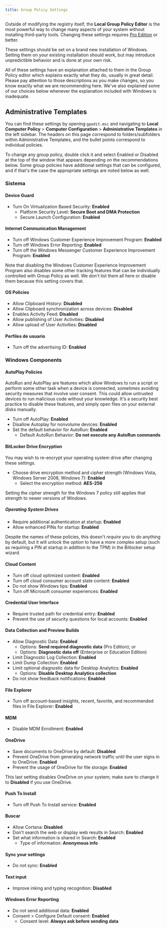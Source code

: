 ```yaml
---
title: Group Policy Settings
---
```


Outside of modifying the registry itself, the **Local Group Policy Editor** is the most powerful way to change many aspects of your system without installing third-party tools. Changing these settings requires [Pro Edition](index.md#windows-editions) or better.

These settings should be set on a brand new installation of Windows. Setting them on your existing installation should work, but may introduce unpredictible behavior and is done at your own risk.

All of these settings have an explanation attached to them in the Group Policy editor which explains exactly what they do, usually in great detail. Please pay attention to those descriptions as you make changes, so you know exactly what we are recommending here. We've also explained some of our choices below whenever the explanation included with Windows is inadequate.

## Administrative Templates

You can find these settings by opening `gpedit.msc` and navigating to **Local Computer Policy** > **Computer Configuration** > **Administrative Templates** in the left sidebar. The headers on this page correspond to folders/subfolders within Administrative Templates, and the bullet points correspond to individual policies.

To change any group policy, double click it and select Enabled or Disabled at the top of the window that appears depending on the recommendations below. Some group policies have additional settings that can be configured, and if that's the case the appropriate settings are noted below as well.

### Sistema

#### Device Guard

- Turn On Virtualization Based Security: **Enabled**
  - Platform Security Level: **Secure Boot and DMA Protection**
  - Secure Launch Configuration: **Enabled**

#### Internet Communication Management

- Turn off Windows Customer Experience Improvement Program: **Enabled**
- Turn off Windows Error Reporting: **Enabled**
- Turn off the Windows Messenger Customer Experience Improvement Program: **Enabled**

Note that disabling the Windows Customer Experience Improvement Program also disables some other tracking features that can be individually controlled with Group Policy as well. We don't list them all here or disable them because this setting covers that.

#### OS Policies

- Allow Clipboard History: **Disabled**
- Allow Clipboard synchronization across devices: **Disabled**
- Enables Activity Feed: **Disabled**
- Allow publishing of User Activities: **Disabled**
- Allow upload of User Activities: **Disabled**

#### Perfiles de usuario

- Turn off the advertising ID: **Enabled**

### Windows Components

#### AutoPlay Policies

AutoRun and AutoPlay are features which allow Windows to run a script or perform some other task when a device is connected, sometimes avoiding security measures that involve user consent. This could allow untrusted devices to run malicious code without your knowledge. It's a security best practice to disable these features, and simply open files on your external disks manually.

- Turn off AutoPlay: **Enabled**
- Disallow Autoplay for nonvolume devices: **Enabled**
- Set the default behavior for AutoRun: **Enabled**
  - Default AutoRun Behavior: **Do not execute any AutoRun commands**

#### BitLocker Drive Encryption

You may wish to re-encrypt your operating system drive after changing these settings.

- Choose drive encryption method and cipher strength (Windows Vista, Windows Server 2008, Windows 7): **Enabled**
  - Select the encryption method: **AES-256**

Setting the cipher strength for the Windows 7 policy still applies that strength to newer versions of Windows.

##### Operating System Drives

- Require additional authentication at startup: **Enabled**
- Allow enhanced PINs for startup: **Enabled**

Despite the names of these policies, this doesn't _require_ you to do anything by default, but it will unlock the _option_ to have a more complex setup (such as requiring a PIN at startup in addition to the TPM) in the Bitlocker setup wizard.

#### Cloud Content

- Turn off cloud optimized content: **Enabled**
- Turn off cloud consumer account state content: **Enabled**
- Do not show Windows tips: **Enabled**
- Turn off Microsoft consumer experiences: **Enabled**

#### Credential User Interface

- Require trusted path for credential entry: **Enabled**
- Prevent the use of security questions for local accounts: **Enabled**

#### Data Collection and Preview Builds

- Allow Diagnostic Data: **Enabled**
  - Options: **Send required diagnostic data** (Pro Edition); or
  - Options: **Diagnostic data off** (Enterprise or Education Edition)
- Limit Diagnostic Log Collection: **Enabled**
- Limit Dump Collection: **Enabled**
- Limit optional diagnostic data for Desktop Analytics: **Enabled**
  - Options: **Disable Desktop Analytics collection**
- Do not show feedback notifications: **Enabled**

#### File Explorer

- Turn off account-based insights, recent, favorite, and recommended files in File Explorer: **Enabled**

#### MDM

- Disable MDM Enrollment: **Enabled**

#### OneDrive

- Save documents to OneDrive by default: **Disabled**
- Prevent OneDrive from generating network traffic until the user signs in to OneDrive: **Enabled**
- Prevent the usage of OneDrive for file storage: **Enabled**

This last setting disables OneDrive on your system; make sure to change it to **Disabled** if you use OneDrive.

#### Push To Install

- Turn off Push To Install service: **Enabled**

#### Buscar

- Allow Cortana: **Disabled**
- Don't search the web or display web results in Search: **Enabled**
- Set what information is shared in Search: **Enabled**
  - Type of information: **Anonymous info**

#### Sync your settings

- Do not sync: **Enabled**

#### Text input

- Improve inking and typing recognition: **Disabled**

#### Windows Error Reporting

- Do not send additional data: **Enabled**
- Consent > Configure Default consent: **Enabled**
  - Consent level: **Always ask before sending data**
